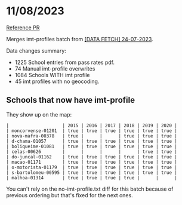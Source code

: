 # 11/08/2023

[Reference PR](https://github.com/codecadre/melhordazona-web/pull/10)

Merges imt-profiles batch from [[DATA FETCH] 24-07-2023]( https://github.com/codecadre/imt-school-addresses/pull/2).

Data changes summary:

- 1225 School entries from pass rates pdf.
- 74 Manual imt-profile overwrites
- 1084 Schools WITH imt profile
- 45 imt profiles with no geocoding.

## Schools that now have imt-profile

They show up on the map:

```
|                    | 2015 | 2016 | 2017 | 2018 | 2019 | 2020 |
| moncorvense-01201  | true | true | true | true | true | true |
| nova-mafra-00378   | true |      |      | true | true | true |
| d-chama-01057      | true | true | true | true | true | true |
| boliqueime-01081   | true | true | true | true | true | true |
| celas-00626        |      |      |      |      | true | true |
| do-juncal-01162    | true | true | true | true | true | true |
| macao-01171        | true | true | true | true | true | true |
| o-motorista-01179  | true | true | true | true | true | true |
| s-bartolomeu-00595 | true | true | true | true | true | true |
| malhoa-01314       | true | true | true | true |      |      |
```

You can't rely on the no-imt-profile.txt diff for this batch because of previous ordering but that's fixed for the next ones.
